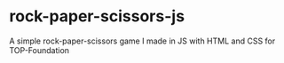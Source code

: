 # rock-paper-scissors-js
A simple rock-paper-scissors game I made in JS with HTML and CSS for TOP-Foundation
